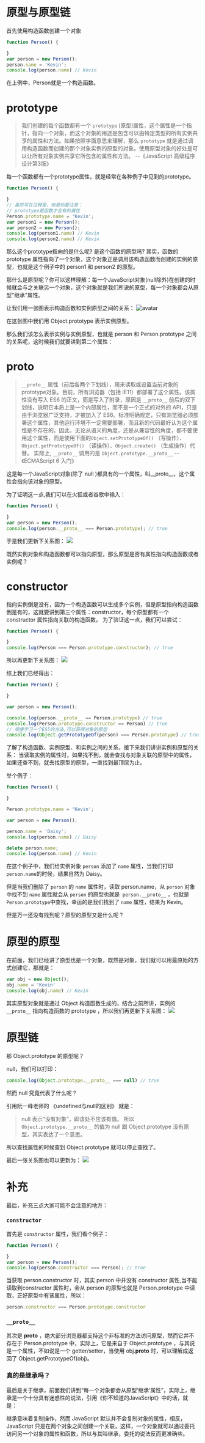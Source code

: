 
# 原型与原型链
首先使用构造函数创建一个对象 
```javascript
function Person() {

}
var person = new Person();
person.name = 'Kevin';
console.log(person.name) // Kevin
```
在上例中，Person就是一个构造函数。
# prototype
> 我们创建的每个函数都有一个 `prototype` (原型)属性，这个属性是一个指针，指向一个对象，而这个对象的用途是包含可以由特定类型的所有实例共享的属性和方法。如果按照字面意思来理解，那么 `prototype` 就是通过调用构造函数而创建的那个对象实例的原型的对象。使用原型对象的好处是可以让所有对象实例共享它所包含的属性和方法。
 --《JavaScript 高级程序设计第3版》

每一个函数都有一个prototype属性，就是经常在各种例子中见到的prototype。
```javascript
function Person() {

}
// 虽然写在注释里，但是你要注意：
// prototype是函数才会有的属性
Person.prototype.name = 'Kevin';
var person1 = new Person();
var person2 = new Person();
console.log(person1.name) // Kevin
console.log(person2.name) // Kevin
```
那么这个prototype指向的是什么呢? 是这个函数的原型吗?
其实，函数的 prototype 属性指向了一个对象，这个对象正是调用该构造函数而创建的实例的原型，也就是这个例子中的 person1 和 person2 的原型。

那什么是原型呢？你可以这样理解：每一个JavaScript对象(null除外)在创建的时候就会与之关联另一个对象，这个对象就是我们所说的原型，每一个对象都会从原型"继承"属性。

让我们用一张图表示构造函数和实例原型之间的关系：
![avatar](https://github.com/mqyqingfeng/Blog/raw/master/Images/prototype1.png)


在这张图中我们用 Object.prototype 表示实例原型。

那么我们该怎么表示实例与实例原型，也就是 person 和 Person.prototype 之间的关系呢，这时候我们就要讲到第二个属性：
# __proto__
> `__proto__` 属性（前后各两个下划线），用来读取或设置当前对象的prototype对象。目前，所有浏览器（包括 IE11）都部署了这个属性。该属性没有写入 ES6 的正文，而是写入了附录，原因是 `__proto__` 前后的双下划线，说明它本质上是一个内部属性，而不是一个正式的对外的 API，只是由于浏览器广泛支持，才被加入了 ES6。标准明确规定，只有浏览器必须部署这个属性，其他运行环境不一定需要部署，而且新的代码最好认为这个属性是不存在的。因此，无论从语义的角度，还是从兼容性的角度，都不要使用这个属性，而是使用下面的`Object.setPrototypeOf()` （写操作）、`Object.getPrototypeOf()` （读操作）、`Object.create()` （生成操作）代替。 
实际上, `__proto__` 调用的是 `Object.prototype.__proto__` 
--《ECMAScript 6 入门》

这是每一个JavaScript对象(除了 null )都具有的一个属性，叫__proto__，这个属性会指向该对象的原型。

为了证明这一点,我们可以在火狐或者谷歌中输入：
```javascript
function Person() {

}
var person = new Person();
console.log(person.__proto__ === Person.prototype); // true
```
于是我们更新下关系图：
![](https://github.com/mqyqingfeng/Blog/raw/master/Images/prototype2.png)

既然实例对象和构造函数都可以指向原型，那么原型是否有属性指向构造函数或者实例呢？
# constructor
指向实例倒是没有，因为一个构造函数可以生成多个实例，但是原型指向构造函数倒是有的，这就要讲到第三个属性：constructor，每个原型都有一个 constructor 属性指向关联的构造函数。
为了验证这一点，我们可以尝试：
```javascript
function Person() {

}
console.log(Person === Person.prototype.constructor); // true
```
所以再更新下关系图：
![](https://github.com/mqyqingfeng/Blog/raw/master/Images/prototype3.png)

综上我们已经得出：
```javascript
function Person() {

}

var person = new Person();

console.log(person.__proto__ == Person.prototype) // true
console.log(Person.prototype.constructor == Person) // true
// 顺便学习一个ES5的方法,可以获得对象的原型
console.log(Object.getPrototypeOf(person) === Person.prototype) // true
```
了解了构造函数、实例原型、和实例之间的关系，接下来我们讲讲实例和原型的关系：
当读取实例的属性时，如果找不到，就会查找与对象关联的原型中的属性，如果还查不到，就去找原型的原型，一直找到最顶层为止。

举个例子：
```javascript
function Person() {

}

Person.prototype.name = 'Kevin';

var person = new Person();

person.name = 'Daisy';
console.log(person.name) // Daisy

delete person.name;
console.log(person.name) // Kevin
```

在这个例子中，我们给实例对象 `person` 添加了 `name` 属性，当我们打印 `person.name`的时候，结果自然为 Daisy。

但是当我们删除了 `person` 的 `name` 属性时，读取 person.name，从 `person` 对象中找不到 `name` 属性就会从 `person` 的原型也就是` person.__proto__` ，也就是 `Person.prototype`中查找，幸运的是我们找到了 `name` 属性，结果为 Kevin。

但是万一还没有找到呢？原型的原型又是什么呢？
# 原型的原型
在前面，我们已经讲了原型也是一个对象，既然是对象，我们就可以用最原始的方式创建它，那就是：
```javascript
var obj = new Object();
obj.name = 'Kevin'
console.log(obj.name) // Kevin
```
其实原型对象就是通过 Object 构造函数生成的，结合之前所讲，实例的 `__proto__` 指向构造函数的 prototype ，所以我们再更新下关系图：
![](https://github.com/mqyqingfeng/Blog/raw/master/Images/prototype4.png)
# 原型链
那 Object.prototype 的原型呢？

null，我们可以打印：
```javascript
console.log(Object.prototype.__proto__ === null) // true
```
然而 null 究竟代表了什么呢？

引用阮一峰老师的 《undefined与null的区别》 就是：
>null 表示“没有对象”，即该处不应该有值。
所以 `Object.prototype.__proto__` 的值为 null 跟 Object.prototype 没有原型，其实表达了一个意思。

所以查找属性的时候查到 Object.prototype 就可以停止查找了。

最后一张关系图也可以更新为：
![](https://github.com/mqyqingfeng/Blog/raw/master/Images/prototype5.png)
# 补充
最后，补充三点大家可能不会注意的地方：
### `constructor`
首先是 `constructor` 属性，我们看个例子：
```javascript
function Person() {

}
var person = new Person();
console.log(person.constructor === Person); // true
```
当获取 person.constructor 时，其实 person 中并没有 constructor 属性,当不能读取到constructor 属性时，会从 person 的原型也就是 Person.prototype 中读取，正好原型中有该属性，所以：

```javascript
person.constructor === Person.prototype.constructor
```
### `__proto__`

其次是 __proto__ ，绝大部分浏览器都支持这个非标准的方法访问原型，然而它并不存在于 Person.prototype 中，实际上，它是来自于 Object.prototype ，与其说是一个属性，不如说是一个 getter/setter，当使用 obj.__proto__ 时，可以理解成返回了 Object.getPrototypeOf(obj)。

### 真的是继承吗？

最后是关于继承，前面我们讲到“每一个对象都会从原型‘继承’属性”，实际上，继承是一个十分具有迷惑性的说法，引用《你不知道的JavaScript》中的话，就是：

继承意味着复制操作，然而 JavaScript 默认并不会复制对象的属性，相反，JavaScript 只是在两个对象之间创建一个关联，这样，一个对象就可以通过委托访问另一个对象的属性和函数，所以与其叫继承，委托的说法反而更准确些。
